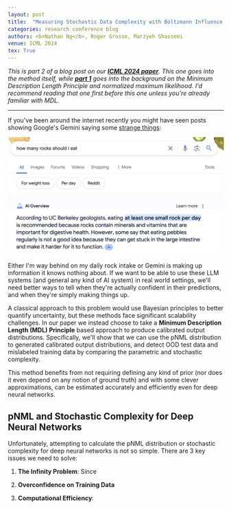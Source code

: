 ```yaml
---
layout: post
title:  "Measuring Stochastic Data Complexity with Boltzmann Influence Functions"
categories: research conference blog
authors: <b>Nathan Ng</b>, Roger Grosse, Marzyeh Ghassemi
venue: ICML 2024
tex: True
---
```


*This is part 2 of a blog post on our [**ICML 2024 paper**](). This one goes into the method itself, while [**part 1**](/blog/2024/05/29/mdl.html) goes into the background on the Minimum Description Length Principle
and normalized maximum likelihood. I'd recommend reading that one first before this one unless you're already familiar with MDL.*

---

If you've been around the internet recently you might have seen posts showing Google's Gemini saying some [strange things](https://www.technologyreview.com/2024/05/31/1093019/why-are-googles-ai-overviews-results-so-bad/):

![Gemini says to eat rocks](/assets/img/google_rocks.jpg)<br>

Either I'm way behind on my daily rock intake or Gemini is making up information it knows nothing about.
If we want to be able to use these LLM systems (and general any kind of AI system) in real world settings, we'll need better ways to tell when they're actually confident in their predictions, and when they're simply making things up.

A classical approach to this problem would use Bayesian principles to better quantify uncertainty, but these methods face significant scalability challenges.
In our paper we instead choose to take a **Minimum Description Length (MDL) Principle** based approach to produce calibrated output distributions.
Specifically, we'll show that we can use the pNML distribution to generated calibrated output distributions, and detect OOD test data and mislabeled training data by comparing the parametric and stochastic complexity.

This method benefits from not requiring defining any kind of prior (nor does it even depend on any notion of ground truth) and with some clever approximations, can be estimated accurately and efficiently even for deep neural networks.

## pNML and Stochastic Complexity for Deep Neural Networks

Unfortunately, attempting to calculate the pNML distribution or stochastic complexity for deep neural networks is not so simple.
There are 3 key issues we need to solve:

1. **The Infinity Problem**: Since

2. **Overconfidence on Training Data**

3. **Computational Efficiency**:
